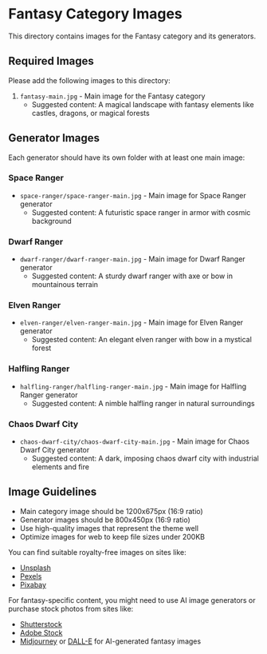 # Fantasy Category Images

This directory contains images for the Fantasy category and its generators.

## Required Images

Please add the following images to this directory:

1. `fantasy-main.jpg` - Main image for the Fantasy category
   - Suggested content: A magical landscape with fantasy elements like castles, dragons, or magical forests

## Generator Images

Each generator should have its own folder with at least one main image:

### Space Ranger
- `space-ranger/space-ranger-main.jpg` - Main image for Space Ranger generator
  - Suggested content: A futuristic space ranger in armor with cosmic background

### Dwarf Ranger
- `dwarf-ranger/dwarf-ranger-main.jpg` - Main image for Dwarf Ranger generator
  - Suggested content: A sturdy dwarf ranger with axe or bow in mountainous terrain

### Elven Ranger
- `elven-ranger/elven-ranger-main.jpg` - Main image for Elven Ranger generator
  - Suggested content: An elegant elven ranger with bow in a mystical forest

### Halfling Ranger
- `halfling-ranger/halfling-ranger-main.jpg` - Main image for Halfling Ranger generator
  - Suggested content: A nimble halfling ranger in natural surroundings

### Chaos Dwarf City
- `chaos-dwarf-city/chaos-dwarf-city-main.jpg` - Main image for Chaos Dwarf City generator
  - Suggested content: A dark, imposing chaos dwarf city with industrial elements and fire

## Image Guidelines

- Main category image should be 1200x675px (16:9 ratio)
- Generator images should be 800x450px (16:9 ratio)
- Use high-quality images that represent the theme well
- Optimize images for web to keep file sizes under 200KB

You can find suitable royalty-free images on sites like:
- [Unsplash](https://unsplash.com/)
- [Pexels](https://www.pexels.com/)
- [Pixabay](https://pixabay.com/)

For fantasy-specific content, you might need to use AI image generators or purchase stock photos from sites like:
- [Shutterstock](https://www.shutterstock.com/)
- [Adobe Stock](https://stock.adobe.com/)
- [Midjourney](https://www.midjourney.com/) or [DALL-E](https://openai.com/dall-e-3) for AI-generated fantasy images 
